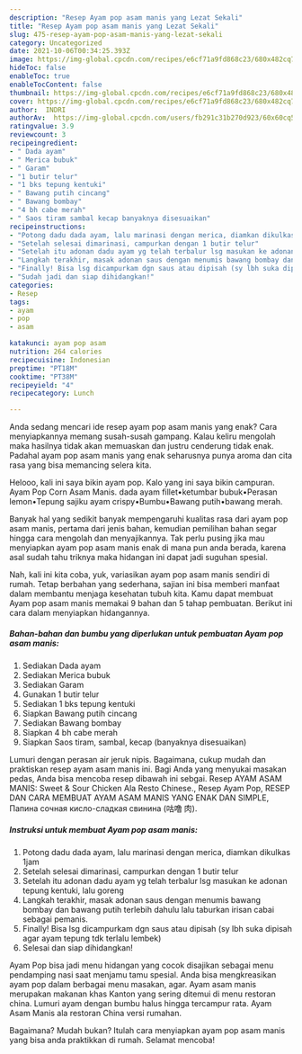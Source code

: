 ```yaml
---
description: "Resep Ayam pop asam manis yang Lezat Sekali"
title: "Resep Ayam pop asam manis yang Lezat Sekali"
slug: 475-resep-ayam-pop-asam-manis-yang-lezat-sekali
category: Uncategorized
date: 2021-10-06T00:34:25.393Z
image: https://img-global.cpcdn.com/recipes/e6cf71a9fd868c23/680x482cq70/ayam-pop-asam-manis-foto-resep-utama.jpg
hideToc: false
enableToc: true
enableTocContent: false
thumbnail: https://img-global.cpcdn.com/recipes/e6cf71a9fd868c23/680x482cq70/ayam-pop-asam-manis-foto-resep-utama.jpg
cover: https://img-global.cpcdn.com/recipes/e6cf71a9fd868c23/680x482cq70/ayam-pop-asam-manis-foto-resep-utama.jpg
author:  INDRI
authorAv:  https://img-global.cpcdn.com/users/fb291c31b270d923/60x60cq50/avatar.jpg
ratingvalue: 3.9
reviewcount: 3
recipeingredient:
- " Dada ayam"
- " Merica bubuk"
- " Garam"
- "1 butir telur"
- "1 bks tepung kentuki"
- " Bawang putih cincang"
- " Bawang bombay"
- "4 bh cabe merah"
- " Saos tiram sambal kecap banyaknya disesuaikan"
recipeinstructions:
- "Potong dadu dada ayam, lalu marinasi dengan merica, diamkan dikulkas 1jam"
- "Setelah selesai dimarinasi, campurkan dengan 1 butir telur"
- "Setelah itu adonan dadu ayam yg telah terbalur lsg masukan ke adonan tepung kentuki, lalu goreng"
- "Langkah terakhir, masak adonan saus dengan menumis bawang bombay dan bawang putih terlebih dahulu lalu taburkan irisan cabai sebagai pemanis."
- "Finally! Bisa lsg dicampurkam dgn saus atau dipisah (sy lbh suka dipisah agar ayam tepung tdk terlalu lembek)"
- "Sudah jadi dan siap dihidangkan!"
categories:
- Resep
tags:
- ayam
- pop
- asam

katakunci: ayam pop asam 
nutrition: 264 calories
recipecuisine: Indonesian
preptime: "PT18M"
cooktime: "PT38M"
recipeyield: "4"
recipecategory: Lunch

---
```



Anda sedang mencari ide resep ayam pop asam manis yang enak? Cara menyiapkannya memang susah-susah gampang. Kalau keliru mengolah maka hasilnya tidak akan memuaskan dan justru cenderung tidak enak. Padahal ayam pop asam manis yang enak seharusnya punya aroma dan cita rasa yang bisa memancing selera kita.


Helooo, kali ini saya bikin ayam pop. Kalo yang ini saya bikin campuran. Ayam Pop Corn Asam Manis. dada ayam fillet•ketumbar bubuk•Perasan lemon•Tepung sajiku ayam crispy•Bumbu•Bawang putih•bawang merah.

Banyak hal yang sedikit banyak mempengaruhi kualitas rasa dari ayam pop asam manis, pertama dari jenis bahan, kemudian pemilihan bahan segar hingga cara mengolah dan menyajikannya. Tak perlu pusing jika mau menyiapkan ayam pop asam manis enak di mana pun anda berada, karena asal sudah tahu triknya maka hidangan ini dapat jadi suguhan spesial.


Nah, kali ini kita coba, yuk, variasikan ayam pop asam manis sendiri di rumah. Tetap berbahan yang sederhana, sajian ini bisa memberi manfaat dalam membantu menjaga kesehatan tubuh kita. Kamu dapat membuat Ayam pop asam manis memakai 9 bahan dan 5 tahap pembuatan. Berikut ini cara dalam menyiapkan hidangannya.

<!--inarticleads1-->

##### Bahan-bahan dan bumbu yang diperlukan untuk pembuatan Ayam pop asam manis:

1. Sediakan  Dada ayam
1. Sediakan  Merica bubuk
1. Sediakan  Garam
1. Gunakan 1 butir telur
1. Sediakan 1 bks tepung kentuki
1. Siapkan  Bawang putih cincang
1. Sediakan  Bawang bombay
1. Siapkan 4 bh cabe merah
1. Siapkan  Saos tiram, sambal, kecap (banyaknya disesuaikan)


Lumuri dengan perasan air jeruk nipis. Bagaimana, cukup mudah dan praktiskan resep ayam asam manis ini. Bagi Anda yang menyukai masakan pedas, Anda bisa mencoba resep dibawah ini sebgai. Resep AYAM ASAM MANIS: Sweet &amp; Sour Chicken Ala Resto Chinese., Resep Ayam Pop, RESEP DAN CARA MEMBUAT AYAM ASAM MANIS YANG ENAK DAN SIMPLE, Папина сочная кисло-сладкая свинина (咕噜 肉). 

<!--inarticleads2-->

##### Instruksi untuk membuat Ayam pop asam manis:

1. Potong dadu dada ayam, lalu marinasi dengan merica, diamkan dikulkas 1jam
1. Setelah selesai dimarinasi, campurkan dengan 1 butir telur
1. Setelah itu adonan dadu ayam yg telah terbalur lsg masukan ke adonan tepung kentuki, lalu goreng
1. Langkah terakhir, masak adonan saus dengan menumis bawang bombay dan bawang putih terlebih dahulu lalu taburkan irisan cabai sebagai pemanis.
1. Finally! Bisa lsg dicampurkam dgn saus atau dipisah (sy lbh suka dipisah agar ayam tepung tdk terlalu lembek)
1. Selesai dan siap dihidangkan!

Ayam Pop bisa jadi menu hidangan yang cocok disajikan sebagai menu pendamping nasi saat menjamu tamu spesial. Anda bisa mengkreasikan ayam pop dalam berbagai menu masakan, agar. Ayam asam manis merupakan makanan khas Kanton yang sering ditemui di menu restoran china. Lumuri ayam dengan bumbu halus hingga tercampur rata. Ayam Asam Manis ala restoran China versi rumahan. 

Bagaimana? Mudah bukan? Itulah cara menyiapkan ayam pop asam manis yang bisa anda praktikkan di rumah. Selamat mencoba!
